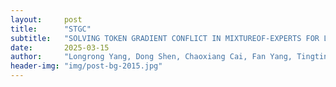 ```yaml
---
layout:     post
title:      "STGC"
subtitle:   "SOLVING TOKEN GRADIENT CONFLICT IN MIXTUREOF-EXPERTS FOR LARGE VISION-LANGUAGE MODEL"
date:       2025-03-15
author:     "Longrong Yang, Dong Shen, Chaoxiang Cai, Fan Yang, Tingting Gao, Di Zhang, Xi Li"
header-img: "img/post-bg-2015.jpg"
---
```


